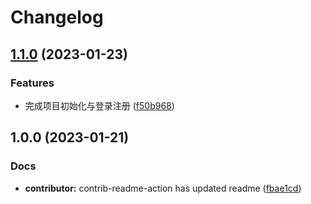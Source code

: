# Changelog

## [1.1.0](https://github.com/mason369/Heimatoutiao/compare/v1.0.0...v1.1.0) (2023-01-23)


### Features

* 完成项目初始化与登录注册 ([f50b968](https://github.com/mason369/Heimatoutiao/commit/f50b96852f57120871ee9f6020ff30a87459843e))

## 1.0.0 (2023-01-21)


### Docs

* **contributor:** contrib-readme-action has updated readme ([fbae1cd](https://github.com/mason369/Heimatoutiao/commit/fbae1cd2bfb697abd99dcafe6c9ca0aeab1cd3e3))
